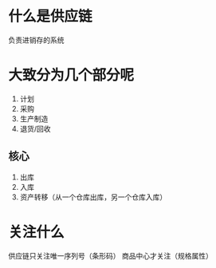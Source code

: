 # 什么是供应链

负责进销存的系统

# 大致分为几个部分呢

1. 计划
2. 采购
3. 生产制造
4. 退货/回收

## 核心

1. 出库
2. 入库
3. 资产转移（从一个仓库出库，另一个仓库入库）

# 关注什么

供应链只关注唯一序列号（条形码）
商品中心才关注（规格属性）
